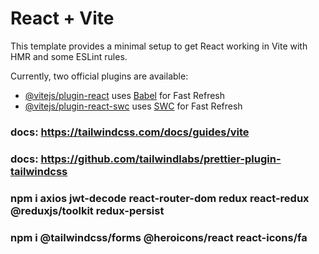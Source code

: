 # React + Vite

This template provides a minimal setup to get React working in Vite with HMR and some ESLint rules.

Currently, two official plugins are available:

- [@vitejs/plugin-react](https://github.com/vitejs/vite-plugin-react/blob/main/packages/plugin-react/README.md) uses [Babel](https://babeljs.io/) for Fast Refresh
- [@vitejs/plugin-react-swc](https://github.com/vitejs/vite-plugin-react-swc) uses [SWC](https://swc.rs/) for Fast Refresh

### docs: https://tailwindcss.com/docs/guides/vite

### docs: https://github.com/tailwindlabs/prettier-plugin-tailwindcss

### npm i axios jwt-decode react-router-dom redux react-redux @reduxjs/toolkit redux-persist
### npm i @tailwindcss/forms @heroicons/react react-icons/fa
